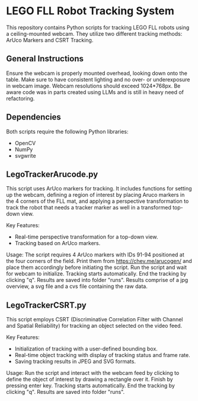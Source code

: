 # LEGO FLL Robot Tracking System

This repository contains Python scripts for tracking LEGO FLL robots using a ceiling-mounted webcam. They utilize two different tracking methods: ArUco Markers and CSRT Tracking.

## General Instructions
Ensure the webcam is properly mounted overhead, looking down onto the table. Make sure to have consistent lighting and no over- or underexposure in webcam image. Webcam resolutions should exceed 1024*768px. Be aware code was in parts created using LLMs and is still in heavy need of refactoring.

## Dependencies
Both scripts require the following Python libraries:
- OpenCV
- NumPy
- svgwrite 

## LegoTrackerArucode.py
This script uses ArUco markers for tracking. It includes functions for setting up the webcam, defining a region of interest by placing Aruco markers in the 4 corners of the FLL mat, and applying a perspective transformation to track the robot that needs a tracker marker as well in a transformed top-down view.

Key Features:
- Real-time perspective transformation for a top-down view.
- Tracking based on ArUco markers.

Usage:
The script requires 4 ArUco markers with IDs 91-94 positioned at the four corners of the field. Print them from https://chev.me/arucogen/ and place them accordingly before initiating the script.
Run the script and wait for webcam to initialize. Tracking starts automatically. End the tracking by clicking "q". Results are saved into folder "runs". Results comprise of a jpg overview, a svg file and a cvs file containing the raw data.

## LegoTrackerCSRT.py
This script employs CSRT (Discriminative Correlation Filter with Channel and Spatial Reliability) for tracking an object selected on the video feed.

Key Features:
- Initialization of tracking with a user-defined bounding box.
- Real-time object tracking with display of tracking status and frame rate.
- Saving tracking results in JPEG and SVG formats.

Usage:
Run the script and interact with the webcam feed by clicking to define the object of interest by drawing a rectangle over it. Finish by pressing enter key. Tracking starts automatically. End the tracking by clicking "q". Results are saved into folder "runs".


